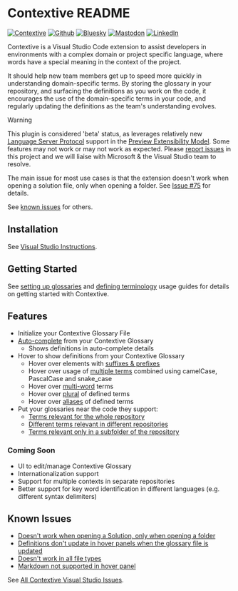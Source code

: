 # Contextive README

[![Contextive](https://github.com/dev-cycles/contextive/actions/workflows/contextive.yml/badge.svg)](https://github.com/dev-cycles/contextive/actions/workflows/contextive.yml) [![Github](https://img.shields.io/github/stars/dev-cycles/contextive
)](https://github.com/dev-cycles/contextive) [![Bluesky](https://img.shields.io/badge/Bluesky-0285FF?logo=bluesky&logoColor=fff)](https://bsky.app/profile/contextive.tech) [![Mastodon](https://img.shields.io/mastodon/follow/111227986489537355?domain=https%3A%2F%2Ftechhub.social%2F
)](https://techhub.social/@contextive) [![LinkedIn](https://custom-icon-badges.demolab.com/badge/LinkedIn-0A66C2?logo=linkedin-white&logoColor=fff)](https://www.linkedin.com/company/contextive-tech)

Contextive is a Visual Studio Code extension to assist developers in environments with a complex domain or project specific language, where words have a special meaning in the context of the project.

It should help new team members get up to speed more quickly in understanding domain-specific terms. By storing the glossary in your repository, and surfacing the definitions as you work on the code, it encourages the use of the domain-specific terms in your code, and regularly updating the definitions as the team's understanding evolves.

> [!WARNING]  
> This plugin is considered 'beta' status, as leverages relatively new [Language Server Protocol](https://learn.microsoft.com/en-us/visualstudio/extensibility/visualstudio.extensibility/language-server-provider/language-server-provider?view=vs-2022) support in the [Preview Extensibility Model](https://learn.microsoft.com/en-us/visualstudio/extensibility/visualstudio.extensibility/?view=vs-2022). Some features may not work or may not work as expected. Please [report issues](https://github.com/dev-cycles/contextive/issues/new?assignees=&labels=&projects=&template=bug_report.md&title=) in this project and we will liaise with Microsoft & the Visual Studio team to resolve.
> 
> The main issue for most use cases is that the extension doesn't work when opening a solution file, only when opening a folder.  See [Issue #75](https://github.com/dev-cycles/contextive/issues/75) for details.
>
> See [known issues](https://github.com/dev-cycles/contextive/blob/v1.15.0/src/visualstudio/contextive/contextive/README.md#known-issues) for others.

## Installation

See [Visual Studio Instructions](https://docs.contextive.tech/ide/v/1.15.0/guides/installation/#visual-studio-2022).

## Getting Started

See [setting up glossaries](https://docs.contextive.tech/ide/v/1.15.0/guides/setting-up-glossaries/) and [defining terminology](https://docs.contextive.tech/ide/v/1.15.0/guides/defining-terminology/) usage guides for details on getting started with Contextive.

## Features

* Initialize your Contextive Glossary File
* [Auto-complete](https://docs.contextive.tech/ide/v/1.15.0/guides/defining-terminology/#smart-auto-complete) from your Contextive Glossary
  * Shows definitions in auto-complete details
* Hover to show definitions from your Contextive Glossary
  * Hover over elements with [suffixes & prefixes](https://docs.contextive.tech/ide/v/1.15.0/guides/defining-terminology/#suffixes-and-prefixes)
  * Hover over usage of [multiple terms](https://docs.contextive.tech/ide/v/1.15.0/guides/defining-terminology/#combining-two-or-more-terms) combined using camelCase, PascalCase and snake_case
  * Hover over [multi-word](https://docs.contextive.tech/ide/v/1.15.0/guides/defining-terminology/#complex-multi-word-terms) terms
  * Hover over [plural](https://docs.contextive.tech/ide/v/1.15.0/guides/defining-terminology/#plurals) of defined terms
  * Hover over [aliases](https://docs.contextive.tech/ide/v/1.15.0/guides/defining-terminology/#aliases) of defined terms
* Put your glossaries near the code they support:
  * [Terms relevant for the whole repository](https://docs.contextive.tech/ide/v/1.15.0/guides/setting-up-glossaries/#terms-relevant-for-the-whole-repository)
  * [Different terms relevant in different repositories](https://docs.contextive.tech/ide/v/1.15.0/guides/setting-up-glossaries/#different-terms-relevant-in-different-repositories)
  * [Terms relevant only in a subfolder of the repository](https://docs.contextive.tech/ide/v/1.15.0/guides/setting-up-glossaries/#terms-relevant-only-in-a-subfolder-of-the-repository)

### Coming Soon

* UI to edit/manage Contextive Glossary
* Internationalization support
* Support for multiple contexts in separate repositories
* Better support for key word identification in different languages (e.g. different syntax delimiters)

## Known Issues

* [Doesn't work when opening a Solution, only when opening a folder](https://github.com/dev-cycles/contextive/issues/75)
* [Definitions don't update in hover panels when the glossary file is updated](https://github.com/dev-cycles/contextive/issues/79)
* [Doesn't work in all file types](https://github.com/dev-cycles/contextive/issues/78)
* [Markdown not supported in hover panel](https://github.com/dev-cycles/contextive/issues/76)

See [All Contextive Visual Studio Issues](https://github.com/dev-cycles/contextive/issues?q=is%3Aissue+is%3Aopen+label%3AVisualStudio).